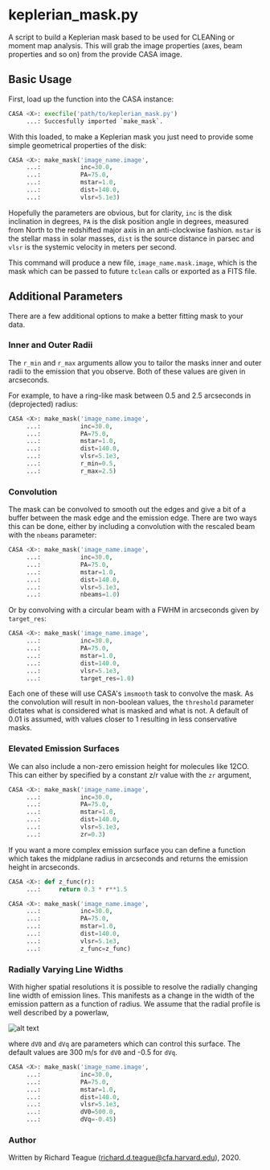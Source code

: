 # keplerian_mask.py

A script to build a Keplerian mask based to be used for CLEANing or moment map analysis. This will grab the image properties (axes, beam properties and so on) from the provide CASA image.

## Basic Usage

First, load up the function into the CASA instance:

```python
CASA <X>: execfile('path/to/keplerian_mask.py')
     ...: Succesfully imported `make_mask`.
```

With this loaded, to make a Keplerian mask you just need to provide some simple geometrical properties of the disk:

```python
CASA <X>: make_mask('image_name.image',
     ...:           inc=30.0,
     ...:           PA=75.0,
     ...:           mstar=1.0,
     ...:           dist=140.0,
     ...:           vlsr=5.1e3)         
```

Hopefully the parameters are obvious, but for clarity, `inc` is the disk inclination in degrees, `PA` is the disk position angle in degrees, measured from North to the redshifted major axis in an anti-clockwise fashion. `mstar` is the stellar mass in solar masses, `dist` is the source distance in parsec and `vlsr` is the systemic velocity in meters per second.

This command will produce a new file, `image_name.mask.image`, which is the mask which can be passed to future `tclean` calls or exported as a FITS file.


## Additional Parameters

There are a few additional options to make a better fitting mask to your data.

### Inner and Outer Radii

The `r_min` and `r_max` arguments allow you to tailor the masks inner and outer radii to the emission that you observe. Both of these values are given in arcseconds.

For example, to have a ring-like mask between 0.5 and 2.5 arcseconds in (deprojected) radius:

```python
CASA <X>: make_mask('image_name.image',
     ...:           inc=30.0,
     ...:           PA=75.0,
     ...:           mstar=1.0,
     ...:           dist=140.0,
     ...:           vlsr=5.1e3,
     ...:           r_min=0.5,
     ...:           r_max=2.5)
```

### Convolution

The mask can be convolved to smooth out the edges and give a bit of a buffer between the mask edge and the emission edge. There are two ways this can be done, either by including a convolution with the rescaled beam with the `nbeams` parameter:

```python
CASA <X>: make_mask('image_name.image',
     ...:           inc=30.0,
     ...:           PA=75.0,
     ...:           mstar=1.0,
     ...:           dist=140.0,
     ...:           vlsr=5.1e3,
     ...:           nbeams=1.0)
```

Or by convolving with a circular beam with a FWHM in arcseconds given by `target_res`:

```python
CASA <X>: make_mask('image_name.image',
     ...:           inc=30.0,
     ...:           PA=75.0,
     ...:           mstar=1.0,
     ...:           dist=140.0,
     ...:           vlsr=5.1e3,
     ...:           target_res=1.0)
```

Each one of these will use CASA's `imsmooth` task to convolve the mask. As the convolution will result in non-boolean values, the `threshold` parameter dictates what is considered what is masked and what is not. A default of 0.01 is assumed, with values closer to 1 resulting in less conservative masks.

### Elevated Emission Surfaces

We can also include a non-zero emission height for molecules like 12CO. This can either by specified by a constant z/r value with the `zr` argument,

```python
CASA <X>: make_mask('image_name.image',
     ...:           inc=30.0,
     ...:           PA=75.0,
     ...:           mstar=1.0,
     ...:           dist=140.0,
     ...:           vlsr=5.1e3,
     ...:           zr=0.3)
```

If you want a more complex emission surface you can define a function which takes the midplane radius in arcseconds and returns the emission height in arcseconds.

```python
CASA <X>: def z_func(r):
     ...:     return 0.3 * r**1.5

CASA <X>: make_mask('image_name.image',
     ...:           inc=30.0,
     ...:           PA=75.0,
     ...:           mstar=1.0,
     ...:           dist=140.0,
     ...:           vlsr=5.1e3,
     ...:           z_func=z_func)
```

### Radially Varying Line Widths

With higher spatial resolutions it is possible to resolve the radially changing line width of emission lines. This manifests as a change in the width of the emission pattern as a function of radius. We assume that the radial profile is well described by a powerlaw,

![alt text](https://latex.codecogs.com/gif.latex?\Delta&space;V&space;(r)&space;=&space;\Delta&space;V_{0}&space;\times&space;\left(&space;\frac{r}{1^{\prime\prime}}&space;\right)^{\Delta&space;V_q} "Equation 1")

where `dV0` and `dVq` are parameters which can control this surface. The default values are 300 m/s for `dV0` and -0.5 for `dVq`.

```python
CASA <X>: make_mask('image_name.image',
     ...:           inc=30.0,
     ...:           PA=75.0,
     ...:           mstar=1.0,
     ...:           dist=140.0,
     ...:           vlsr=5.1e3,
     ...:           dV0=500.0,
     ...:           dVq=-0.45)
```

### Author

Written by Richard Teague (richard.d.teague@cfa.harvard.edu), 2020.
